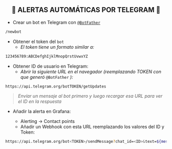 <h2 align="center"> 🔔 ALERTAS AUTOMÁTICAS POR TELEGRAM 🔔 </h2>

- Crear un bot en Telegram con [`@BotFather`](https://t.me/BotFather)

```bash
/newbot
```

- Obtener el token del `bot`
    - *El token tiene un formato similar a:*
      
```bash 
123456789:ABCDefghIjklMnopQrstUvwxYZ
```

- Obtener ID de usuario en Telegram:
    - *Abrir la siguiente URL en el navegador (reemplazando TOKEN con que generó* `@BotFather` *):*

```bash
https://api.telegram.org/botTOKEN/getUpdates
```

> *Envíar un mensaje al bot primero y luego recargar esa URL para ver el ID en la respuesta*


- Añadir la alerta en Grafana:

  - Alerting → Contact points
  - Añadir un Webhook con esta URL reemplazando los valores del ID y Token:

```bash
https://api.telegram.org/bot<TOKEN>/sendMessage?chat_id=<ID>&text=${message}
```
